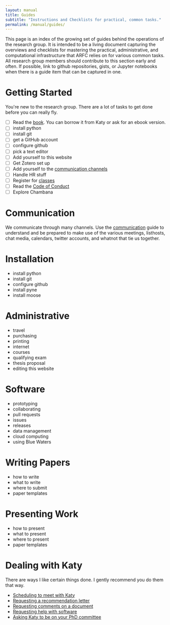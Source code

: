 ```yaml
---
layout: manual
title: Guides
subtitle: "Instructions and Checklists for practical, common tasks."
permalink: /manual/guides/
---
```


This page is an index of the growing set of guides behind the operations of the 
research group. It is intended to be a living document capturing the overviews 
and checklists for mastering the practical, administrative, and computational 
infrastructure that ARFC relies on for various common tasks. All research group 
members should contribute to this section early and often. If possible, link to 
github repositories, gists, or Jupyter notebooks when there is a guide item 
that can be captured in one. 


# Getting Started

You're new to the research group. There are a lot of tasks to get done before 
you can really fly. 

- [ ] Read the [book](https://physics.codes). You can borrow it from Katy or ask for an ebook version.
- [ ] install python
- [ ] install git
- [ ] get a GitHub account
- [ ] configure github
- [ ] pick a text editor
- [ ] Add yourself to this website
- [ ] Get Zotero set up
- [ ] Add yourself to the [communication channels](/manual/guides/communication)
- [ ] Handle HR stuff 
- [ ] Register for [classes](/manual/guides/classes)
- [ ] Read the [Code of Conduct](/manual/coc)
- [ ] Explore Chambana

# Communication

We communicate through many channels. Use the 
[communication](/manual/guides/communication) guide to understand and be 
prepared to make use of the various meetings, listhosts, chat media, calendars, 
twitter accounts, and whatnot that tie us together.


# Installation 

- install python
- install git
- configure github
- install pyne
- install moose

# Administrative

- travel
- purchasing
- printing
- internet
- courses
- qualifying exam
- thesis proposal
- editing this website 

# Software

- prototyping
- collaborating
- pull requests
- issues
- releases
- data management
- cloud computing
- using Blue Waters

# Writing Papers

- how to write
- what to write
- where to submit
- paper templates

# Presenting Work

- how to present
- what to present
- where to present
- paper templates

# Dealing with Katy

There are ways I like certain things done. I gently recommend you do them that 
way.

- [Scheduling to meet with Katy](/manual/guides/katy/meeting)
- [Requesting a recommendation letter](/manual/guides/katy/recreq)
- [Requesting comments on a document](/manual/guides/katy/revreq)
- [Requesting help with software](/manual/guides/katy/codereq)
- [Asking Katy to be on your PhD committee](/manual/guides/katy/commreq)
